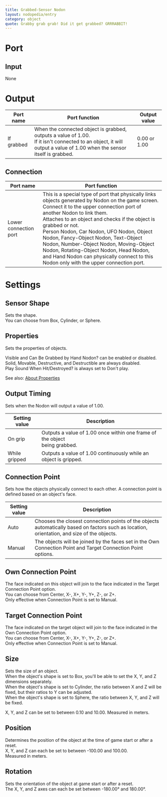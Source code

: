```yaml
---
title: Grabbed-Sensor Nodon
layout: nodopedia/entry
category: object
quote: Grabby grab grab! Did it get grabbed? GRRRABBIT!
---
```


# Port
## Input
None

# Output
<div class="table-wrapper"><table><thead><tr><th>Port name</th><th>Port function</th><th>Output value</th></tr></thead><tbody><tr><td>If grabbed</td><td>When the connected object is grabbed, outputs a value of 1.00.<br>If it isn't connected to an object, it will output a value of 1.00 when the sensor itself is grabbed.</td><td>0.00 or 1.00</td></tr></tbody></table></div>

## Connection
<div class="table-wrapper"><table><thead><tr><th>Port name</th><th>Port function</th></tr></thead><tbody><tr><td>Lower connection port</td><td>This is a special type of port that physically links objects generated by Nodon on the game screen. Connect it to the upper connection port of another Nodon to link them.<br>Attaches to an object and checks if the object is grabbed or not.<br>Person Nodon, Car Nodon, UFO Nodon, Object Nodon, Fancy-Object Nodon, Text-Object Nodon, Number-Object Nodon, Moving-Object Nodon, Rotating-Object Nodon, Head Nodon, and Hand Nodon can physically connect to this Nodon only with the upper connection port.</td></tr></tbody></table></div>

# Settings
## Sensor Shape
Sets the shape.<br>
You can choose from Box, Cylinder, or Sphere.

## Properties
Sets the properties of objects.

Visible and Can Be Grabbed by Hand Nodon? can be enabled or disabled.<br>
Solid, Movable, Destructive, and Destructible are always disabled.<br>
Play Sound When Hit/Destroyed? is always set to Don't play.<br>

See also: <a href="/gbg/nodopedia/tips/about-properties">About Properties</a>

## Output Timing
Sets when the Nodon will output a value of 1.00.
<div class="table-wrapper"><table><thead><tr><th>Setting value</th><th>Description</th></tr></thead><tbody><tr><td>On grip</td><td>Outputs a value of 1.00 once within one frame of the object<br>being grabbed.</td></tr><tr><td>While gripped</td><td>Outputs a value of 1.00 continuously while an object is gripped.</td></tr></tbody></table></div>

## Connection Point
Sets how the objects physically connect to each other. A connection point is defined based on an object's face.

<div class="table-wrapper"><table><thead><tr><th>Setting value</th><th>Description</th></tr></thead><tbody><tr><td>Auto</td><td>Chooses the closest connection points of the objects automatically based on factors such as location, orientation, and size of the objects.</td></tr><tr><td>Manual</td><td>The objects will be joined by the faces set in the Own Connection Point and Target Connection Point options.</td></tr></tbody></table></div>

## Own Connection Point
The face indicated on this object will join to the face indicated in the Target Connection Point option.<br>
You can choose from Center, X-, X+, Y-, Y+, Z-, or Z+.<br>
Only effective when Connection Point is set to Manual.

## Target Connection Point
The face indicated on the target object will join to the face indicated in the Own Connection Point option.<br>
You can choose from Center, X-, X+, Y-, Y+, Z-, or Z+.<br>
Only effective when Connection Point is set to Manual.

## Size
Sets the size of an object.<br>
When the object's shape is set to Box, you'll be able to set the X, Y, and Z dimensions separately.<br>
When the object's shape is set to Cylinder, the ratio between X and Z will be fixed, but their ratios to Y can be adjusted.<br>
When the object's shape is set to Sphere, the ratio between X, Y, and Z will be fixed.

X, Y, and Z can be set to between 0.10 and 10.00. Measured in meters.

## Position
Determines the position of the object at the time of game start or after a reset.<br>
X, Y, and Z can each be set to between -100.00 and 100.00.<br>
Measured in meters.

## Rotation
Sets the orientation of the object at game start or after a reset.<br>
The X, Y, and Z axes can each be set between -180.00° and 180.00°.